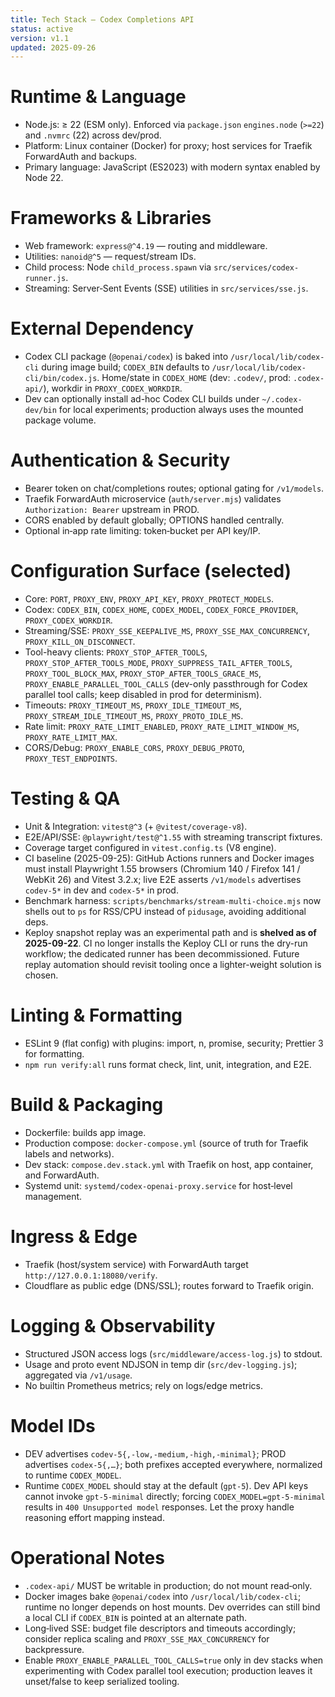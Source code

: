 ```yaml
---
title: Tech Stack — Codex Completions API
status: active
version: v1.1
updated: 2025-09-26
---
```


# Runtime & Language

- Node.js: ≥ 22 (ESM only). Enforced via `package.json` `engines.node` (`>=22`) and `.nvmrc` (22) across dev/prod.
- Platform: Linux container (Docker) for proxy; host services for Traefik ForwardAuth and backups.
- Primary language: JavaScript (ES2023) with modern syntax enabled by Node 22.

# Frameworks & Libraries

- Web framework: `express@^4.19` — routing and middleware.
- Utilities: `nanoid@^5` — request/stream IDs.
- Child process: Node `child_process.spawn` via `src/services/codex-runner.js`.
- Streaming: Server‑Sent Events (SSE) utilities in `src/services/sse.js`.

# External Dependency

- Codex CLI package (`@openai/codex`) is baked into `/usr/local/lib/codex-cli` during image build; `CODEX_BIN` defaults to `/usr/local/lib/codex-cli/bin/codex.js`. Home/state in `CODEX_HOME` (dev: `.codev/`, prod: `.codex-api/`), workdir in `PROXY_CODEX_WORKDIR`.
- Dev can optionally install ad-hoc Codex CLI builds under `~/.codex-dev/bin` for local experiments; production always uses the mounted package volume.

# Authentication & Security

- Bearer token on chat/completions routes; optional gating for `/v1/models`.
- Traefik ForwardAuth microservice (`auth/server.mjs`) validates `Authorization: Bearer` upstream in PROD.
- CORS enabled by default globally; OPTIONS handled centrally.
- Optional in‑app rate limiting: token‑bucket per API key/IP.

# Configuration Surface (selected)

- Core: `PORT`, `PROXY_ENV`, `PROXY_API_KEY`, `PROXY_PROTECT_MODELS`.
- Codex: `CODEX_BIN`, `CODEX_HOME`, `CODEX_MODEL`, `CODEX_FORCE_PROVIDER`, `PROXY_CODEX_WORKDIR`.
- Streaming/SSE: `PROXY_SSE_KEEPALIVE_MS`, `PROXY_SSE_MAX_CONCURRENCY`, `PROXY_KILL_ON_DISCONNECT`.
- Tool-heavy clients: `PROXY_STOP_AFTER_TOOLS`, `PROXY_STOP_AFTER_TOOLS_MODE`, `PROXY_SUPPRESS_TAIL_AFTER_TOOLS`, `PROXY_TOOL_BLOCK_MAX`, `PROXY_STOP_AFTER_TOOLS_GRACE_MS`, `PROXY_ENABLE_PARALLEL_TOOL_CALLS` (dev-only passthrough for Codex parallel tool calls; keep disabled in prod for determinism).
- Timeouts: `PROXY_TIMEOUT_MS`, `PROXY_IDLE_TIMEOUT_MS`, `PROXY_STREAM_IDLE_TIMEOUT_MS`, `PROXY_PROTO_IDLE_MS`.
- Rate limit: `PROXY_RATE_LIMIT_ENABLED`, `PROXY_RATE_LIMIT_WINDOW_MS`, `PROXY_RATE_LIMIT_MAX`.
- CORS/Debug: `PROXY_ENABLE_CORS`, `PROXY_DEBUG_PROTO`, `PROXY_TEST_ENDPOINTS`.

# Testing & QA

- Unit & Integration: `vitest@^3` (+ `@vitest/coverage-v8`).
- E2E/API/SSE: `@playwright/test@^1.55` with streaming transcript fixtures.
- Coverage target configured in `vitest.config.ts` (V8 engine).
- CI baseline (2025-09-25): GitHub Actions runners and Docker images must install Playwright 1.55 browsers (Chromium 140 / Firefox 141 / WebKit 26) and Vitest 3.2.x; live E2E asserts `/v1/models` advertises `codev-5*` in dev and `codex-5*` in prod.
- Benchmark harness: `scripts/benchmarks/stream-multi-choice.mjs` now shells out to `ps` for RSS/CPU instead of `pidusage`, avoiding additional deps.
- Keploy snapshot replay was an experimental path and is **shelved as of 2025-09-22**. CI no longer installs the Keploy CLI or runs the dry-run workflow; the dedicated runner has been decommissioned. Future replay automation should revisit tooling once a lighter-weight solution is chosen.

# Linting & Formatting

- ESLint 9 (flat config) with plugins: import, n, promise, security; Prettier 3 for formatting.
- `npm run verify:all` runs format check, lint, unit, integration, and E2E.

# Build & Packaging

- Dockerfile: builds app image.
- Production compose: `docker-compose.yml` (source of truth for Traefik labels and networks).
- Dev stack: `compose.dev.stack.yml` with Traefik on host, app container, and ForwardAuth.
- Systemd unit: `systemd/codex-openai-proxy.service` for host‑level management.

# Ingress & Edge

- Traefik (host/system service) with ForwardAuth target `http://127.0.0.1:18080/verify`.
- Cloudflare as public edge (DNS/SSL); routes forward to Traefik origin.

# Logging & Observability

- Structured JSON access logs (`src/middleware/access-log.js`) to stdout.
- Usage and proto event NDJSON in temp dir (`src/dev-logging.js`); aggregated via `/v1/usage`.
- No builtin Prometheus metrics; rely on logs/edge metrics.

# Model IDs

- DEV advertises `codev-5{,-low,-medium,-high,-minimal}`; PROD advertises `codex-5{,…}`; both prefixes accepted everywhere, normalized to runtime `CODEX_MODEL`.
- Runtime `CODEX_MODEL` should stay at the default (`gpt-5`). Dev API keys cannot invoke `gpt-5-minimal`
  directly; forcing `CODEX_MODEL=gpt-5-minimal` results in `400 Unsupported model` responses. Let the
  proxy handle reasoning effort mapping instead.

# Operational Notes

- `.codex-api/` MUST be writable in production; do not mount read‑only.
- Docker images bake `@openai/codex` into `/usr/local/lib/codex-cli`; runtime no longer depends on host mounts. Dev overrides can still bind a local CLI if `CODEX_BIN` is pointed at an alternate path.
- Long‑lived SSE: budget file descriptors and timeouts accordingly; consider replica scaling and `PROXY_SSE_MAX_CONCURRENCY` for backpressure.
- Enable `PROXY_ENABLE_PARALLEL_TOOL_CALLS=true` only in dev stacks when experimenting with Codex parallel tool execution; production leaves it unset/false to keep serialized tooling.
